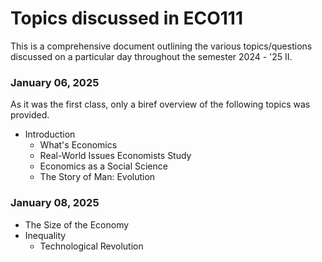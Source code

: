 # Topics discussed in ECO111

This is a comprehensive document outlining the various topics/questions discussed on a particular day throughout the semester 2024 - '25 II.

### January 06, 2025

As it was the first class, only a biref overview of the following topics was provided.

- Introduction
    - What's Economics
    - Real-World Issues Economists Study
    - Economics as a Social Science
    - The Story of Man: Evolution

### January 08, 2025

- The Size of the Economy
- Inequality
    - Technological Revolution
